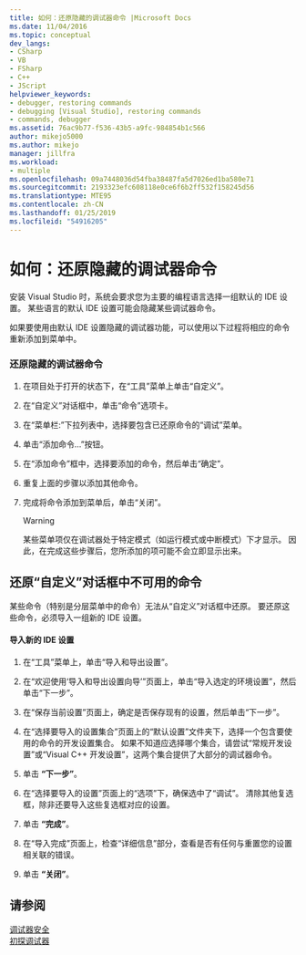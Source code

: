 ```yaml
---
title: 如何：还原隐藏的调试器命令 |Microsoft Docs
ms.date: 11/04/2016
ms.topic: conceptual
dev_langs:
- CSharp
- VB
- FSharp
- C++
- JScript
helpviewer_keywords:
- debugger, restoring commands
- debugging [Visual Studio], restoring commands
- commands, debugger
ms.assetid: 76ac9b77-f536-43b5-a9fc-984854b1c566
author: mikejo5000
ms.author: mikejo
manager: jillfra
ms.workload:
- multiple
ms.openlocfilehash: 09a7448036d54fba38487fa5d7026ed1ba580e71
ms.sourcegitcommit: 2193323efc608118e0ce6f6b2ff532f158245d56
ms.translationtype: MTE95
ms.contentlocale: zh-CN
ms.lasthandoff: 01/25/2019
ms.locfileid: "54916205"
---
```

# <a name="how-to-restore-hidden-debugger-commands"></a>如何：还原隐藏的调试器命令
安装 Visual Studio 时，系统会要求您为主要的编程语言选择一组默认的 IDE 设置。 某些语言的默认 IDE 设置可能会隐藏某些调试器命令。  
  
 如果要使用由默认 IDE 设置隐藏的调试器功能，可以使用以下过程将相应的命令重新添加到菜单中。  
  
### <a name="to-restore-hidden-debugger-commands"></a>还原隐藏的调试器命令  
  
1.  在项目处于打开的状态下，在“工具”菜单上单击“自定义”。  
  
2.  在“自定义”对话框中，单击“命令”选项卡。  
  
3.  在“菜单栏:”下拉列表中，选择要包含已还原命令的“调试”菜单。  
  
4.  单击“添加命令…”按钮。  
  
5.  在“添加命令”框中，选择要添加的命令，然后单击“确定”。  
  
6.  重复上面的步骤以添加其他命令。  
  
7.  完成将命令添加到菜单后，单击“关闭”。  
  
    > [!WARNING]
    >  某些菜单项仅在调试器处于特定模式（如运行模式或中断模式）下才显示。 因此，在完成这些步骤后，您所添加的项可能不会立即显示出来。  
  
## <a name="restoring-commands-not-available-from-the-customize-dialog-box"></a>还原“自定义”对话框中不可用的命令  
 某些命令（特别是分层菜单中的命令）无法从“自定义”对话框中还原。 要还原这些命令，必须导入一组新的 IDE 设置。  
  
#### <a name="to-import-new-ide-settings"></a>导入新的 IDE 设置  
  
1.  在“工具”菜单上，单击“导入和导出设置”。  
  
2.  在“欢迎使用‘导入和导出设置向导’”页面上，单击“导入选定的环境设置”，然后单击“下一步”。  
  
3.  在“保存当前设置”页面上，确定是否保存现有的设置，然后单击“下一步”。  
  
4.  在“选择要导入的设置集合”页面上的“默认设置”文件夹下，选择一个包含要使用的命令的开发设置集合。 如果不知道应选择哪个集合，请尝试“常规开发设置”或“Visual C++ 开发设置”，这两个集合提供了大部分的调试器命令。  
  
5.  单击 **“下一步”**。  
  
6.  在“选择要导入的设置”页面上的“选项”下，确保选中了“调试”。 清除其他复选框，除非还要导入这些复选框对应的设置。  
  
7.  单击 **“完成”**。  
  
8.  在“导入完成”页面上，检查“详细信息”部分，查看是否有任何与重置您的设置相关联的错误。  
  
9. 单击 **“关闭”**。  
  
## <a name="see-also"></a>请参阅  
 [调试器安全](../debugger/debugger-security.md)   
 [初探调试器](../debugger/debugger-feature-tour.md)